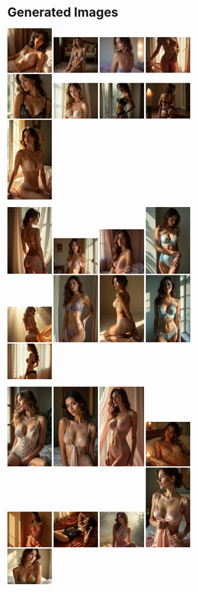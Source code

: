 # Generated Images



<img src="2025_06_29_01.webp" width="100"/> <img src="2025_06_29_02.webp" width="100"/> <img src="2025_06_29_03.webp" width="100"/> <img src="2025_06_29_04.webp" width="100"/> <img src="2025_06_29_05.webp" width="100"/> <img src="2025_06_29_06.webp" width="100"/> <img src="2025_06_29_07.webp" width="100"/> <img src="2025_06_29_08.webp" width="100"/> <img src="2025_06_29_09.webp" width="100"/>

<img src="2025_06_29_10.webp" width="100"/> <img src="2025_06_29_11.webp" width="100"/> <img src="2025_06_29_12.webp" width="100"/> <img src="2025_06_29_13.webp" width="100"/> <img src="2025_06_29_14.webp" width="100"/> <img src="2025_06_29_15.webp" width="100"/> <img src="2025_06_29_16.webp" width="100"/> <img src="2025_06_29_17.webp" width="100"/> <img src="2025_06_29_18.webp" width="100"/>

<img src="2025_06_29_19.webp" width="100"/> <img src="2025_06_29_20.webp" width="100"/> <img src="2025_06_29_21.webp" width="100"/> <img src="2025_06_29_22.webp" width="100"/> <img src="2025_06_29_23.webp" width="100"/> <img src="2025_06_29_24.webp" width="100"/> <img src="2025_06_29_25.webp" width="100"/> <img src="2025_06_29_26.webp" width="100"/> <img src="2025_06_29_27.webp" width="100"/>